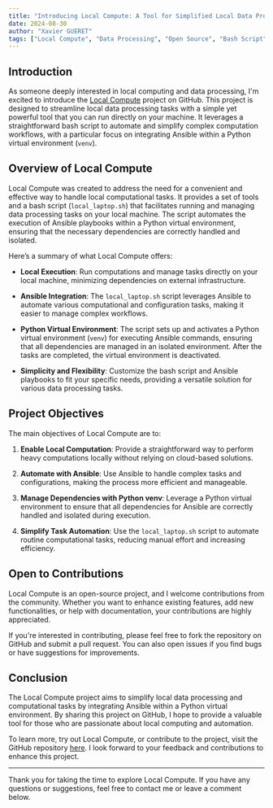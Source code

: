 ```yaml
---
title: "Introducing Local Compute: A Tool for Simplified Local Data Processing"
date: 2024-08-30
author: "Xavier GUERET"
tags: ["Local Compute", "Data Processing", "Open Source", "Bash Script", "Ansible", "Python venv"]
---
```


## Introduction

As someone deeply interested in local computing and data processing, I'm excited to introduce the [Local Compute](https://github.com/xgueret/local-compute) project on GitHub. This project is designed to streamline local data processing tasks with a simple yet powerful tool that you can run directly on your machine. It leverages a straightforward bash script to automate and simplify complex computation workflows, with a particular focus on integrating Ansible within a Python virtual environment (`venv`).

## Overview of Local Compute

Local Compute was created to address the need for a convenient and effective way to handle local computational tasks. It provides a set of tools and a bash script (`local_laptop.sh`) that facilitates running and managing data processing tasks on your local machine. The script automates the execution of Ansible playbooks within a Python virtual environment, ensuring that the necessary dependencies are correctly handled and isolated.

Here’s a summary of what Local Compute offers:

- **Local Execution**: Run computations and manage tasks directly on your local machine, minimizing dependencies on external infrastructure.
  
- **Ansible Integration**: The `local_laptop.sh` script leverages Ansible to automate various computational and configuration tasks, making it easier to manage complex workflows.
  
- **Python Virtual Environment**: The script sets up and activates a Python virtual environment (`venv`) for executing Ansible commands, ensuring that all dependencies are managed in an isolated environment. After the tasks are completed, the virtual environment is deactivated.

- **Simplicity and Flexibility**: Customize the bash script and Ansible playbooks to fit your specific needs, providing a versatile solution for various data processing tasks.

## Project Objectives

The main objectives of Local Compute are to:

1. **Enable Local Computation**: Provide a straightforward way to perform heavy computations locally without relying on cloud-based solutions.

2. **Automate with Ansible**: Use Ansible to handle complex tasks and configurations, making the process more efficient and manageable.

3. **Manage Dependencies with Python venv**: Leverage a Python virtual environment to ensure that all dependencies for Ansible are correctly handled and isolated during execution.

4. **Simplify Task Automation**: Use the `local_laptop.sh` script to automate routine computational tasks, reducing manual effort and increasing efficiency.

## Open to Contributions

Local Compute is an open-source project, and I welcome contributions from the community. Whether you want to enhance existing features, add new functionalities, or help with documentation, your contributions are highly appreciated.

If you're interested in contributing, please feel free to fork the repository on GitHub and submit a pull request. You can also open issues if you find bugs or have suggestions for improvements.

## Conclusion

The Local Compute project aims to simplify local data processing and computational tasks by integrating Ansible within a Python virtual environment. By sharing this project on GitHub, I hope to provide a valuable tool for those who are passionate about local computing and automation.

To learn more, try out Local Compute, or contribute to the project, visit the GitHub repository [here](https://github.com/xgueret/local-compute). I look forward to your feedback and contributions to enhance this project.

---

Thank you for taking the time to explore Local Compute. If you have any questions or suggestions, feel free to contact me or leave a comment below.
